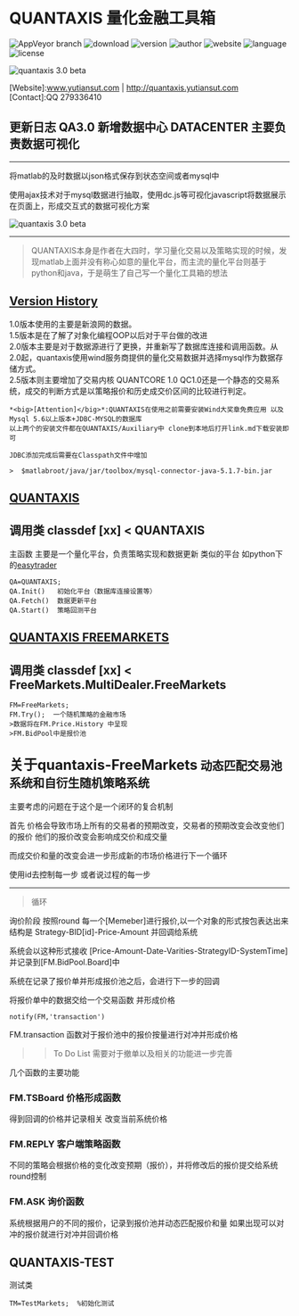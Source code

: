 # QUANTAXIS 量化金融工具箱
![AppVeyor branch](https://img.shields.io/appveyor/ci/gruntjs/grunt/master.svg?maxAge=2592000)
![download](https://img.shields.io/badge/download-34Mb-green.svg)
![version](https://img.shields.io/badge/version-%202.5.1-orange.svg)
![author](https://img.shields.io/badge/Powered%20by-%20%20yutiansut-red.svg)
![website](https://img.shields.io/badge/website-%20www.yutiansut.com-lightgrey.svg)
![language](https://img.shields.io/badge/Language-%20matlab-blue.svg)
![license](https://img.shields.io/badge/license-%20MIT-brightgreen.svg)

![quantaxis 3.0 beta](https://github.com/yutiansut/QUANTAXIS/blob/3.0/Picture/QUANTAXIS.png)


[Website]:www.yutiansut.com | http://quantaxis.yutiansut.com<br>
[Contact]:QQ 279336410<br>


## 更新日志 QA3.0  新增数据中心 DATACENTER 主要负责数据可视化
----
将matlab的及时数据以json格式保存到状态空间或者mysql中

使用ajax技术对于mysql数据进行抽取，使用dc.js等可视化javascript将数据展示在页面上，形成交互式的数据可视化方案

![quantaxis 3.0 beta](https://github.com/yutiansut/QUANTAXIS/blob/3.0/Picture/QA3.0.png)



----
>QUANTAXIS本身是作者在大四时，学习量化交易以及策略实现的时候，发现matlab上面并没有称心如意的量化平台，而主流的量化平台则基于python和java，于是萌生了自己写一个量化工具箱的想法

## [Version History](https://github.com/yutiansut/QUANTAXIS/releases)
1.0版本使用的主要是新浪网的数据。<br>1.5版本是在了解了对象化编程OOP以后对于平台做的改进
<br>2.0版本主要是对于数据源进行了更换，并重新写了数据库连接和调用函数。从2.0起，quantaxis使用wind服务商提供的量化交易数据并选择mysql作为数据存储方式。
<br>2.5版本则主要增加了交易内核 QUANTCORE 1.0 QC1.0还是一个静态的交易系统，成交的判断方式是以策略报价和历史成交价区间的比较进行判定。


```
*<big>[Attention]</big>*:QUANTAXIS在使用之前需要安装Wind大奖章免费应用 以及 Mysql 5.6以上版本+JDBC-MYSQL的数据库
以上两个的安装文件都在QUANTAXIS/Auxiliary中 clone到本地后打开link.md下载安装即可

JDBC添加完成后需要在Classpath文件中增加

>  $matlabroot/java/jar/toolbox/mysql-connector-java-5.1.7-bin.jar

```
## [QUANTAXIS](https://github.com/yutiansut/QUANTAXIS/blob/master/QUANTAXIS.m)
调用类 classdef [xx] < QUANTAXIS
----
主函数 主要是一个量化平台，负责策略实现和数据更新
类似的平台 如python下的[easytrader](https://github.com/shidenggui/easytrader)
```
QA=QUANTAXIS;
QA.Init()   初始化平台（数据库连接设置等）
QA.Fetch()  数据更新平台
QA.Start()  策略回测平台
```

## [QUANTAXIS FREEMARKETS](https://github.com/yutiansut/QUANTAXIS/blob/master/%2BFreeMarkets/%2BMultiDealer/FreeMarkets.m)
调用类 classdef [xx] < FreeMarkets.MultiDealer.FreeMarkets
----
```
FM=FreeMarkets;
FM.Try();  一个随机策略的金融市场
>数据将在FM.Price.History 中呈现
>FM.BidPool中是报价池

```


<big>关于quantaxis-FreeMarkets</big>
动态匹配交易池系统和自衍生随机策略系统
-------

主要考虑的问题在于这个是一个闭环的复合机制

首先 价格会导致市场上所有的交易者的预期改变，交易者的预期改变会改变他们的报价
他们的报价改变会影响成交价和成交量

而成交价和量的改变会进一步形成新的市场价格进行下一个循环


使用id去控制每一步 或者说过程的每一步

-------
>循环

询价阶段
按照round
每一个[Memeber]进行报价,以一个对象的形式按包表达出来 
结构是  Strategy-BID[id]-Price-Amount
并回调给系统

系统会以这种形式接收
[Price-Amount-Date-Varities-StrategyID-SystemTime] 并记录到[FM.BidPool.Board]中

系统在记录了报价单并形成报价池之后，会进行下一步的回调

将报价单中的数据交给一个交易函数  并形成价格
`````
notify(FM,'transaction')
`````

FM.transaction 函数对于报价池中的报价按量进行对冲并形成价格


>>To Do List
需要对于撤单以及相关的功能进一步完善

几个函数的主要功能

### FM.TSBoard 价格形成函数

得到回调的价格并记录相关
改变当前系统价格


### FM.REPLY 客户端策略函数

不同的策略会根据价格的变化改变预期（报价），并将修改后的报价提交给系统
round控制

### FM.ASK 询价函数

系统根据用户的不同的报价，记录到报价池并动态匹配报价和量
如果出现可以对冲的报价就进行对冲并回调价格


## QUANTAXIS-TEST
测试类
```
TM=TestMarkets;  %初始化测试
```